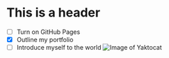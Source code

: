 # This is a header
- [ ] Turn on GitHub Pages
- [x] Outline my portfolio
- [ ] Introduce myself to the world
![Image of Yaktocat](https://octodex.github.com/images/yaktocat.png)
